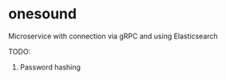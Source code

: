 # onesound
Microservice with connection via gRPC and using Elasticsearch


TODO:
1) Password hashing